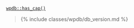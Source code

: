 <p><code><a href="https://developer.wordpress.org/reference/classes/wpdb/has_cap/">wpdb::has_cap()</a></code></p>

<blockquote>

{% include classes/wpdb/db_version.md %}

</blockquote>